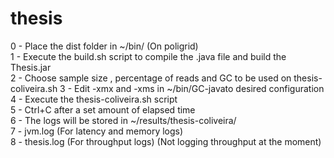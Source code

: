 # thesis

0 - Place the dist folder in ~/bin/ (On poligrid)  
1 - Execute the build.sh script to compile the .java file and build the Thesis.jar  
2 - Choose sample size , percentage of reads and GC to be used on thesis-coliveira.sh
3 - Edit -xmx and -xms in ~/bin/GC-javato desired configuration
4 - Execute the thesis-coliveira.sh script  
5 - Ctrl+C after a set amount of elapsed time  
6 - The logs will be stored in ~/results/thesis-coliveira/  
7 - jvm.log (For latency and memory logs)  
8 - thesis.log (For throughput logs) (Not logging throughput at the moment)
